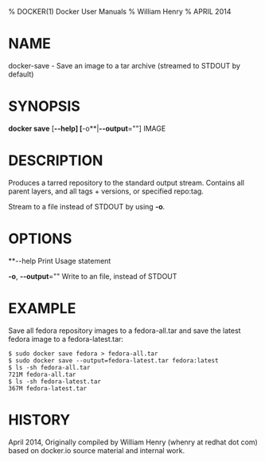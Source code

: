 % DOCKER(1) Docker User Manuals
% William Henry
% APRIL 2014
# NAME
docker-save - Save an image to a tar archive (streamed to STDOUT by default)

# SYNOPSIS
**docker save** [**--help] [**-o**|**--output**=""] IMAGE

# DESCRIPTION
Produces a tarred repository to the standard output stream. Contains all
parent layers, and all tags + versions, or specified repo:tag.

Stream to a file instead of STDOUT by using **-o**.

# OPTIONS

**--help  Print Usage statement

**-o**, **--output**=""
   Write to an file, instead of STDOUT

# EXAMPLE

Save all fedora repository images to a fedora-all.tar and save the latest
fedora image to a fedora-latest.tar:

    $ sudo docker save fedora > fedora-all.tar
    $ sudo docker save --output=fedora-latest.tar fedora:latest
    $ ls -sh fedora-all.tar
    721M fedora-all.tar
    $ ls -sh fedora-latest.tar
    367M fedora-latest.tar

# HISTORY
April 2014, Originally compiled by William Henry (whenry at redhat dot com)
based on docker.io source material and internal work.

